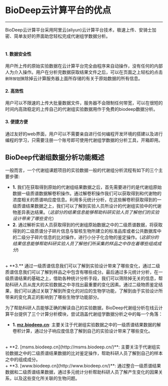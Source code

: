 <!-- 平台功能概述 -->

# **BioDeep云计算平台的优点**

<hr/>

BioDeep云计算平台采用阿里云(aliyun)云计算平台技术，极速上传、安骑士加密、简单友好的界面助您轻松完成代谢组学数据分析。
<br />
<br />
#### **1. 数据安全性**

用户所上传的原始实验数据在云计算平台完全由程序来自动操作，没有任何的内部人为介入操作。用户在分析完数据获取结果文件之后，可以在页面之上轻松的点击``删除按钮``抹除掉云计算服务器上面所存储的有关于原始数据的所有信息。

#### **2. 高效性**

用户可以不限速的上传大批量数据文件，服务器不会限制任何带宽，可以在很短的时间内高效稳定的上传自己的代谢组实验数据用作于免费的biodeep数据分析。

#### **3. 便捷方便**

通过友好的web界面，用户可以不需要亲自进行任何编程开发环境的搭建以及进行编程的学习，只需要注册一个账号即可使用代谢组学数据的分析工具，开箱即用。

## **BioDeep代谢组数据分析功能概述**

一般而言，一个代谢组课题项目的实验数据一般的代谢组分析流程有如下的三个主要步骤:
<br/>
<!-- <br/> -->
+ **1.** 我们在获取得到原始的代谢组结果数据之后，首先需要进行的是代谢组原始数据一级质谱数据解卷积操作。通过解卷积操作我们可以获取得到和代谢物的浓度相关的质谱响应度信息。利用多元统计分析，在这些解卷积获取得到的一级质谱结果数据之上，我们可以了解到实验人员所设计的代谢组实验中的代谢物差异表达结果。（*这部分的结果信息能够帮助科研实验人员了解他们的实验设计带来了哪些变化*）<br/>
+ **2.** 通过解析实验人员获取得到的代谢组原始数据之中的二级质谱数据，将获取得到的二级质谱分子碎片信息与智核生物所建立的标准品库或者公共数据库中的二级分子碎片信息的比对操作，进行小分子化合物的鉴定操作。(*这部分的结果信息能够帮助科研实验人员了解他们所采集的样品之中存在着哪些组成成分*)
<br/>
+ **3.** 通过一级质谱信息我们可以了解到实验设计带来了哪些变化，通过二级质谱信息我们可以了解到样品之中包含有哪些成分。最后通过多元统计分析，在一级质谱结果的基础之上，借助各种统计分析手段，我们可以筛除掉无关的信息，帮助科研人员从庞大的实验数据之中寻找出最重要的变化因素。通过二级物质鉴定结果，我们可以通过关联了解到所变化的对应的生物学功能，了解到由于实验设计所带来的变化真正的影响到了哪些生物学功能部分。
<br/>
<!-- <br/> -->

为了帮助科研人员能够正确的解读自己的实验数据，BioDeep代谢组分析在线云计算平台提供了三个计算分析模块，尝试涵盖代谢组学数据分析之中的每一个角落：
<br/>
<!-- <br/> -->
+ **1. [mz.biodeep.cn](http://mz.biodeep.cn/)**:  主要关注于代谢组实验数据之中的一级质谱结果数据的解卷积计算，通过分子响应度信息了解到自己的实验设计带来了哪些变化。
<br/>
+ **2. [msms.biodeep.cn](http://msms.biodeep.cn/)**: 主要关注于代谢组实验数据之中的二级质谱结果数据的比对鉴定操作，帮助科研人员了解到自己的样本之中的组成成分。
<br/>
+ **3. [www.biodeep.cn](http://www.biodeep.cn/)**: 通过整合一级质谱结果数据和二级质谱结果数据，通过多元统计分析帮助科研人员了解产生变化的因果关系，以及这些变化所关联的生物问题。
